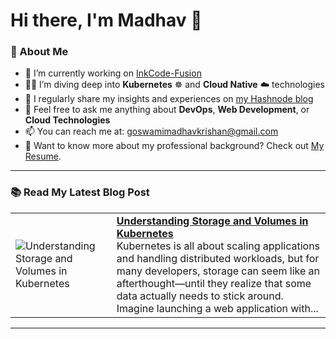# Hi there, I'm Madhav 👋

### 🚀 About Me
- 🔭 I’m currently working on [InkCode-Fusion](https://github.com/MadhavKrishanGoswami/InkCode-Fusion)
- 🧑‍💻 I’m diving deep into **Kubernetes** ☸️ and **Cloud Native** ☁️ technologies
- 📝 I regularly share my insights and experiences on [my Hashnode blog](https://madhavkrishangoswami.hashnode.dev)
- 💬 Feel free to ask me anything about **DevOps**, **Web Development**, or **Cloud Technologies**
- 📫 You can reach me at: [goswamimadhavkrishan@gmail.com](mailto:goswamimadhavkrishan@gmail.com)
- 📄 Want to know more about my professional background? Check out [My Resume](https://drive.google.com/file/d/1--TsMAlmAzzvviIOs0bcAGnG9Ooyf3WN/view?usp=sharing).

---

### 📚 Read My Latest Blog Post
<!-- HASHNODE_BLOG:START -->
<table><tr><td><img src="https://cdn.hashnode.com/res/hashnode/image/upload/v1730414682773/825864b9-faf2-4e6d-bdca-41d578e0cc5c.jpeg" alt="Understanding Storage and Volumes in Kubernetes"></td><td><a href="https://madhavkrishangoswami.hashnode.dev/understanding-storage-and-volumes-in-kubernetes"><strong>Understanding Storage and Volumes in Kubernetes</strong></a><br>Kubernetes is all about scaling applications and handling distributed workloads, but for many developers, storage can seem like an afterthought—until they realize that some data actually needs to stick around. Imagine launching a web application with...</td></tr></table>
<!-- HASHNODE_BLOG:END -->

---
